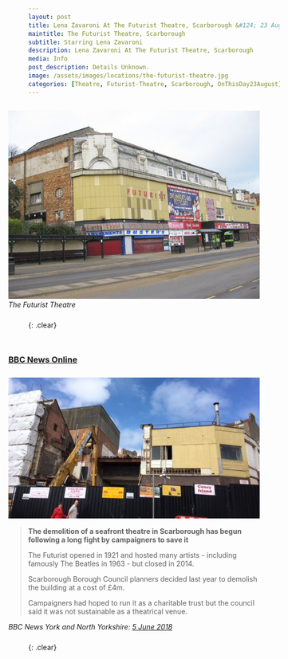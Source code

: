 ```yaml
---
layout: post
title: Lena Zavaroni At The Futurist Theatre, Scarborough &#124; 23 August 1976
maintitle: The Futurist Theatre, Scarborough
subtitle: Starring Lena Zavaroni
description: Lena Zavaroni At The Futurist Theatre, Scarborough
media: Info
post_description: Details Unknown.
image: /assets/images/locations/the-futurist-theatre.jpg
categories: [Theatre, Futurist-Theatre, Scarborough, OnThisDay23August]
---
```


<figure class="fig3">
<img src="/assets/images/locations/the-futurist-theatre.jpg" class="full-width"/>
<figcaption>
<cite>The Futurist Theatre</cite>
</figcaption>
</figure>

{: .clear}

<figure class="fig3">
<figcaption>
<h3 id="bbc-news-online"><a href="#bbc-news-online">BBC News Online</a></h3>
</figcaption>
<img src="/assets/images/locations/futurist.jpg" class="full-width"/>
<figcaption>
<blockquote>
<strong>The demolition of a seafront theatre in Scarborough has begun following a long fight by campaigners to save it</strong>
<p>The Futurist opened in 1921 and hosted many artists - including famously The Beatles in 1963 - but closed in 2014.</p>
<p>Scarborough Borough Council planners decided last year to demolish the building at a cost of £4m.</p>
<p>Campaigners had hoped to run it as a charitable trust but the council said it was not sustainable as a theatrical venue.</p>
</blockquote>
<cite>BBC News York and North Yorkshire: <a class="external-link" href="https://www.bbc.co.uk/news/uk-england-york-north-yorkshire-44368471">5 June 2018</a></cite>
</figcaption>
</figure>

<br />{: .clear}

<style>
.fig1 {float:left; width:49%;}

.fig2 {float:right; width:49%;}

.fig3 {float:right; width:100%;}

figcaption {float:left; width:100%;}

@media screen and (orientation:portrait) {
.fig1 {float:left; width:100%;}
.fig2 {float:left; width:100%;}
figcaption {float:left; width:100%; margin-bottom: 10px;}
}
</style>

